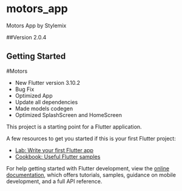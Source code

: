 # motors_app

Motors App by Stylemix

##Version
2.0.4

## Getting Started

#Motors
- New Flutter version 3.10.2
- Bug Fix
- Optimized App
- Update all dependencies
- Made models codegen
- Optimized SplashScreen and HomeScreen

This project is a starting point for a Flutter application.

A few resources to get you started if this is your first Flutter project:

- [Lab: Write your first Flutter app](https://docs.flutter.dev/get-started/codelab)
- [Cookbook: Useful Flutter samples](https://docs.flutter.dev/cookbook)

For help getting started with Flutter development, view the
[online documentation](https://docs.flutter.dev/), which offers tutorials,
samples, guidance on mobile development, and a full API reference.
